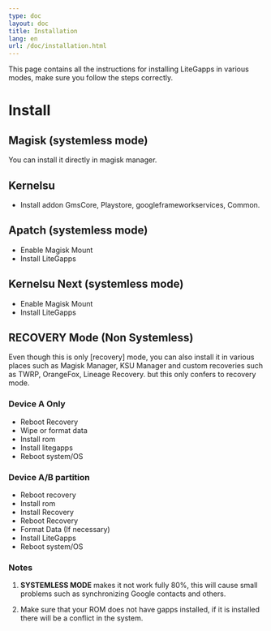 ```yaml
---
type: doc
layout: doc
title: Installation
lang: en
url: /doc/installation.html
---
```



This page contains all the instructions for installing LiteGapps in various modes, make sure you follow the steps correctly.

# Install

## Magisk (systemless mode)
You can install it directly in magisk manager.

## Kernelsu 
- Install addon GmsCore, Playstore, googleframeworkservices, Common.

## Apatch (systemless mode)
- Enable Magisk Mount
- Install LiteGapps

## Kernelsu Next (systemless mode)
- Enable Magisk Mount
- Install LiteGapps


## RECOVERY Mode (Non Systemless)

Even though this is only [recovery] mode, you can also install it in various places such as Magisk Manager, KSU Manager and custom recoveries such as TWRP, OrangeFox, Lineage Recovery.  but this only confers to recovery mode.

### Device A Only
- Reboot Recovery
- Wipe or format data
- Install rom
- Install litegapps
- Reboot system/OS


### Device A/B partition

- Reboot recovery
- Install rom
- Install Recovery
- Reboot Recovery
- Format Data (If necessary)
- Install LiteGapps
- Reboot system/OS




### Notes

1. **SYSTEMLESS MODE** makes it not work fully 80%, this will cause small problems such as synchronizing Google contacts and others.

2. Make sure that your ROM does not have gapps installed, if it is installed there will be a conflict in the system.

